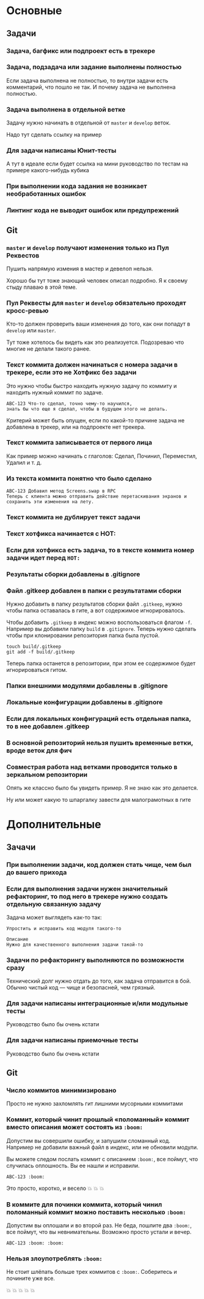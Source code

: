 # Основные

## Задачи

### Задача, багфикс или подпроект есть в трекере

### Задача, подзадача или задание выполнены полностью
Если задача выполнена не полностью, то внутри задачи есть комментарий, что пошло не так.
И почему задача не выполнена полностью.

### Задача выполнена в отдельной ветке
Задачу нужно начинать в отдельной от `master` и `develop` веток.

Надо тут сделать ссылку на пример

### Для задачи написаны Юнит-тесты

А тут в идеале если будет ссылка на мини руководство по тестам на примере какого-нибудь кубика

### При выполнении кода задания не возникает необработанных ошибок

### Линтинг кода не выводит ошибок или предупрежений

## Git

### `master` и `develop` получают изменения только из Пул Реквестов
Пушить напрямую измения в мастер и девелоп нельзя.

Хорошо бы тут тоже знающий человек описал подробно. Я к своему стыду плаваю в этой теме.

### Пул Реквесты для `master` и `develop` обязательно проходят кросс-ревью
Кто-то должен проверить ваши изменения до того, как они попадут в `develop` или `master`.

Тут тоже хотелось бы видеть как это реализуется. Подозреваю что многие не делали такого ранее.

### Текст коммита должен начинаться с номера задачи в трекере, если это не Хотфикс без задачи
Это нужно чтобы быстро находить нужную задачу по коммиту и находить нужный коммит по задаче.
```
ABC-123 Что-то сделал, точно чему-то научился,
знать бы что еще я сделал, чтобы в будущем этого не делать.
```

Критерий может быть опущен, если по какой-то причине задача не добавлена в трекер, или на подпроекте нет трекера.

### Текст коммита записывается от первого лица
Как пример можно начинать с глаголов: Сделал, Починил, Переместил, Удалил и т. д.

### Из текста коммита понятно что было сделано
```
ABC-123 Добавил метод Screens.swap в RPC
Теперь с клиента можно отправить действие перетаскивания экранов и сохранить эти изменения на лету.
```

### Текст коммита не дублирует текст задачи

### Текст хотфикса начинается с HOT:

### Если для хотфикса есть задача, то в тексте коммита номер задачи идет перед `HOT:`

### Результаты сборки добавлены в .gitignore

### Файл .gitkeep добавлен в папки с результатами сборки
Нужно добавить в папку результатов сборки файл `.gitkeep`,
нужно чтобы папка оставалась в гите, а вот содержимое игнорировалось.

Чтобы добавить `.gitkeep` в индекс можно воспользоваться флагом `-f`.
Например вы добавили папку `build` в `.gitignore`.
Теперь нужно сделать чтобы при клонировании репозитория папка была пустой.

```
touch build/.gitkeep
git add -f build/.gitkeep
```
Теперь папка останется в репозитории, при этом ее содержимое будет игнорироваться гитом.

### Папки внешними модулями добавлены в .gitignore

### Локальные конфигурации добавлены в .gitignore

### Если для локальных конфигураций есть отдельная папка, то в нее добавлен .gitkeep

### В основной репозиторий нельзя пушить временные ветки, вроде веток для фич

### Совместрая работа над ветками проводится только в зеркальном репозитории
Опять же классно было бы увидеть пример. Я не знаю как это делается.

Ну или может какую то шпаргалку завести для малограмотных в гите
# Дополнительные

## Зачачи

### При выполнении задачи, код должен стать чище, чем был до вашего прихода

### Если для выполнения задачи нужен значительный рефакторинг, то под него в трекере нужно создать отдельную связанную задачу
Задача может выглядеть как-то так:
```
Упростить и исправить код модуля такого-то

Описание
Нужно для качественного выполнения задачи такой-то
```

### Задачи по рефакторингу выполняются по возможности сразу
Технический долг нужно отдать до того, как задача отправится в бой.
Обычно чистый код — чище и безопасней, чем грязный.

### Для задачи написаны интеграционные и/или модульные тесты

Руководство было бы очень кстати

### Для задачи написаны приемочные тесты

Руководство было бы очень кстати

## Git

### Число коммитов минимизировано
Просто не нужно захломлять гит лишними мусорными коммитами

### Коммит, который чинит прошлый «поломанный» коммит вместо описания может состоять из `:boom:`
Допустим вы совершили ошибку, и запушили сломанный код.
Например не добавили важный файл в индекс, или не обновили модули.

Вы можете следом послать коммит с описанием `:boom:`, все поймут, что случилась оплошность.
Вы ее нашли и исправили.

```
ABC-123 :boom:
```

Это просто, коротко, и весело :boom: :boom: :boom:

### В коммите для починки коммита, который чинил поломанный коммит можно поставить несколько `:boom:`
Допустим вы оплошали и во второй раз. Не беда, пошлите два `:boom:`, все поймут, что вы невнимательны.
Возможно просто устали и вечер.
```
ABC-123 :boom: :boom:
```

### Нельзя злоупотреблять `:boom:`
Не стоит шлёпать больше трех коммитов с `:boom:`.
Соберитесь и почините уже все.

:boom: :boom: :boom: :boom: :boom:
